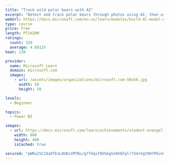 ```yaml
---
title: "Track wild polar bears with AI"
excerpt: "Detect and track polar bears through photos using AI, then use Power BI to show where polar bears are being spotted."
webUrl: https://docs.microsoft.com/en-us/learn/modules/build-ml-model-with-azure-stream-analytics/
type: course
price: Free
length: PT1H20M
ratings:
  count: 320
  average: 4.68125
heat: 130

provider:
  name: Microsoft Learn
  domain: microsoft.com
  images:
    - url: /assets/images/organizations/microsoft.com-50x50.jpg
      width: 50
      height: 50

levels:
  - Beginner

topics:
  - Power BI

images:
  - url: https://docs.microsoft.com/learn/achievements/student-evangelism/build-ml-model-with-azure-stream-analytics-badge-social.png
    width: 800
    height: 400
    isCached: true

secured: "pWRu2SC24aOTEoL8UKsIMTBu/g7fdqsT8VGkgSn8h6FplrT3d+Vgt9H7PEvoSFP0I727xLQQY8BXpz2erGWj0aDFGVeCm6palVgyBxRvdgfs1FsSl4yhShgr+YUg/AiBkjuLU0rfMYuLQjKKjcPr2g0Uxyv0iocNzIN5Sc1qlz7Vm+J4bwICV75Onmswa0VekDpyvs4XPHHUrqcvIbMnccNujjLSKPXcl8S0jfJaYXAXDsXOL3ok9sZzFhuPzvJU25tC97il+03GHId2fsV1CdfZg3NBbeE+6UMj2WwtMunNrnHVwotnRaidMLHd/NfCnrjzTIbHK7T2NUYHgVj+1OkotGIxG17cOwnUYI8ZgcB0FECz5co6SRs7zKW0tOl9v3J6p6gxfb1RU04q3IhRLq0lHvWHRsDRiZDWcuFbzgo=;VqpQFg22T+YrQJFCq1IHdQ=="
---
```


